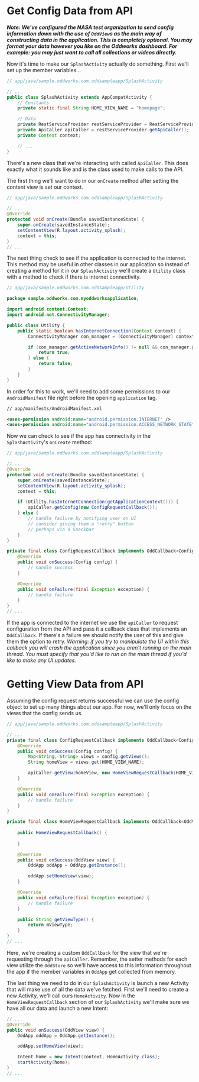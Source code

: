 # Get Config Data from API
***Note: We've configured the NASA test organization to send config information down with the use of `OddView`s as the main way of constructing data in the application. This is completely optional. You may format your data however you like on the Oddworks dashboard. For example: you may just want to call all collections or videos directly.***

Now it's time to make our `SplashActivity` actually do something. First we'll set up the member variables...

```java
// app/java/sample.oddworks.com.oddsampleapp/SplashActivity

// ...
public class SplashActivity extends AppCompatActivity {
    // Constants
    private static final String HOME_VIEW_NAME = "homepage";

    // Data
    private RestServiceProvider restServiceProvider = RestServiceProvider.getInstance();
    private ApiCaller apiCaller = restServiceProvider.getApiCaller();
    private Context context;

    // ...
}
```

There's a new class that we're interacting with called `ApiCaller`. This does exactly what it sounds like and is the class used to make calls to the API.

The first thing we'll want to do in our `onCreate` method after setting the content view is set our context.

```java
// app/java/sample.oddworks.com.oddsampleapp/SplashActivity

// ...
@Override
protected void onCreate(Bundle savedInstanceState) {
    super.onCreate(savedInstanceState);
    setContentView(R.layout.activity_splash);
    context = this;
}
// ...
```

The next thing check to see if the application is connected to the internet. This method may be useful in other classes in our application so instead of creating a method for it in our `SplashActivity` we'll create a `Utility` class with a method to check if there is internet connectivity.

```java
// app/java/sample.oddworks.com.oddsampleapp/Utility

package sample.oddworks.com.myoddworksapplication;

import android.content.Context;
import android.net.ConnectivityManager;

public class Utility {
    public static boolean hasInternetConnection(Context context) {
        ConnectivityManager con_manager = (ConnectivityManager) context.getSystemService(Context.CONNECTIVITY_SERVICE);

        if (con_manager.getActiveNetworkInfo() != null && con_manager.getActiveNetworkInfo().isAvailable() && con_manager.getActiveNetworkInfo().isConnected()) {
            return true;
        } else {
            return false;
        }
    }
}
```

In order for this to work, we'll need to add some permissions to our `AndroidManifest` file right before the opening `application` tag.

```xml
// app/manifests/AndroidManifest.xml

<uses-permission android:name="android.permission.INTERNET" />
<uses-permission android:name="android.permission.ACCESS_NETWORK_STATE" />
```

Now we can check to see if the app has connectivity in the `SplashActivity`'s `onCreate` method:

```java
// app/java/sample.oddworks.com.oddsampleapp/SplashActivity

// ...
@Override
protected void onCreate(Bundle savedInstanceState) {
    super.onCreate(savedInstanceState);
    setContentView(R.layout.activity_splash);
    context = this;

    if (Utility.hasInternetConnection(getApplicationContext())) {
        apiCaller.getConfig(new ConfigRequestCallback());
    } else {
        // handle failure by notifying user on UI
        // consider giving them a "retry" button
        // perhaps via a Snackbar
    }
}

private final class ConfigRequestCallback implements OddCallback<Config> {
    @Override
    public void onSuccess(Config config) {
        // handle success
    }

    @Override
    public void onFailure(final Exception exception) {
        // handle failure
    }
}
// ...
```

If the app is connected to the internet we use the `apiCaller` to request configuration from the API and pass it a callback class that implements an `OddCallback`. If there's a failure we should notify the user of this and give them the option to retry. *Warning: if you try to manipulate the UI within this callback you will crash the application since you aren't running on the main thread. You must specify that you'd like to run on the main thread if you'd like to make any UI updates.*


# Getting View Data from API

Assuming the config request returns successful we can use the config object to set up many things about our app. For now, we'll only focus on the views that the config sends us.

```java
// app/java/sample.oddworks.com.oddsampleapp/SplashActivity

// ...
private final class ConfigRequestCallback implements OddCallback<Config> {
    @Override
    public void onSuccess(Config config) {
        Map<String, String> views = config.getViews();
        String homeView = views.get(HOME_VIEW_NAME);

        apiCaller.getView(homeView, new HomeViewRequestCallback(HOME_VIEW_NAME));
    }

    @Override
    public void onFailure(final Exception exception) {
        // handle failure
    }
}

private final class HomeViewRequestCallback implements OddCallback<OddView> {
    
    public HomeViewRequestCallback() {
    
    }

    @Override
    public void onSuccess(OddView view) {
        OddApp oddApp = OddApp.getInstance();

        oddApp.setHomeView(view);
    }

    @Override
    public void onFailure(final Exception exception) {
        // handle failure
    }

    public String getViewType() {
        return mViewType;
    }
}
// ...
```

Here, we're creating a custom `OddCallback` for the view that we're requesting through the `apiCaller`. Remember, the setter methods for each view utilize the `OddStore` so we'll have access to this information throughout the app if the member variables in `OddApp` get collected from memory.

The last thing we need to do in our `SplashActivity` is launch a new Activity that will make use of all the data we've fetched. First we'll need to create a new Activity, we'll call ours `HomeActivity`. Now in the `HomeViewRequestCallback` section of our `SplashActivity` we'll make sure we have all our data and launch a new Intent:

```java
// ...
@Override
public void onSuccess(OddView view) {
    OddApp oddApp = OddApp.getInstance();

    oddApp.setHomeView(view);

    Intent home = new Intent(context, HomeActivity.class);
    startActivity(home);
}
// ...
```
